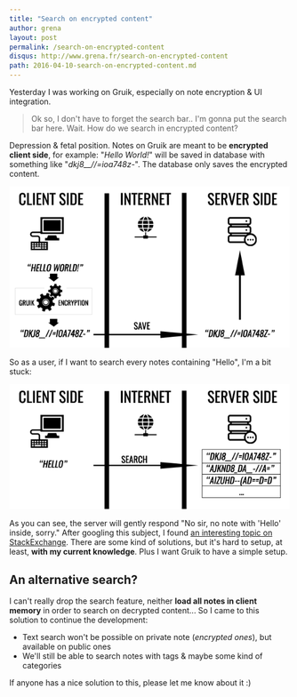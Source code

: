 ```yaml
---
title: "Search on encrypted content"
author: grena
layout: post
permalink: /search-on-encrypted-content
disqus: http://www.grena.fr/search-on-encrypted-content
path: 2016-04-10-search-on-encrypted-content.md
---
```


Yesterday I was working on Gruik, especially on note encryption & UI integration.

> Ok so, I don't have to forget the search bar.. I'm gonna put the search bar here. Wait. How do we search in encrypted content?

Depression & fetal position.
Notes on Gruik are meant to be **encrypted client side**, for example: "_Hello World!_" will be saved in database with something like "*dkj8__//=ioa748z-*". The database only saves the encrypted content.

<div class="img-legend">
    <img src="/assets/img/posts/gruik-encryption1.png" class="img-thumbnail ">
</div>

So as a user, if I want to search every notes containing "Hello", I'm a bit stuck:

<div class="img-legend">
    <img src="/assets/img/posts/gruik-encryption2.png" class="img-thumbnail ">
</div>

As you can see, the server will gently respond "No sir, no note with 'Hello' inside, sorry."
After googling this subject, I found [an interesting topic on StackExchange](http://crypto.stackexchange.com/questions/3446/is-it-possible-to-match-encrypted-documents-using-user-defined-search-terms).
There are some kind of solutions, but it's hard to setup, at least, **with my current knowledge**. Plus I want Gruik to have a simple setup.

## An alternative search?
I can't really drop the search feature, neither **load all notes in client memory** in order to search on decrypted content...
So I came to this solution to continue the development:
    
- Text search won't be possible on private note (*encrypted ones*), but available on public ones
- We'll still be able to search notes with tags & maybe some kind of categories

If anyone has a nice solution to this, please let me know about it :)

